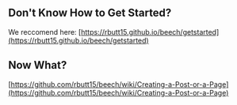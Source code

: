 ## Don't Know How to Get Started?
We reccomend here: [https://rbutt15.github.io/beech/getstarted](https://rbutt15.github.io/beech/getstarted)
## Now What?
[https://github.com/rbutt15/beech/wiki/Creating-a-Post-or-a-Page](https://github.com/rbutt15/beech/wiki/Creating-a-Post-or-a-Page)
